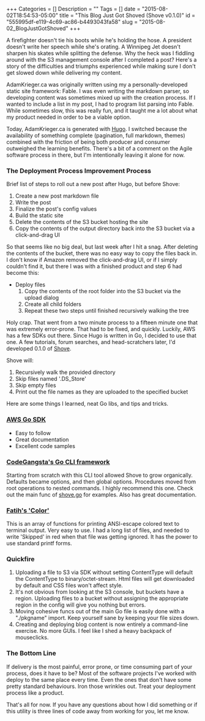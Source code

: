 +++
Categories = []
Description = ""
Tags = []
date = "2015-08-02T18:54:53-05:00"
title = "This Blog Just Got Shoved (Shove v0.1.0)"
id = "555995df-e119-4c69-ac86-b4493043fa58"
slug = "2015-08-02_BlogJustGotShoved"
+++

A firefighter doesn't tie his boots while he's holding the hose. A president doesn't write her speech while she's orating. A Winnipeg Jet doesn't sharpen his skates while splitting the defense. Why the heck was I fiddling around with the S3 management console after I completed a post? Here's a story of the difficulties and triumphs experienced while making sure I don't get slowed down while delivering my content.

<!--more-->

AdamKrieger.ca was originally written using my a personally-developed static site framework: Fable. I was even writing the markdown parser, so developing content was sometimes mixed up with the creation process. If I wanted to include a list in my post, I had to program list parsing into Fable. While sometimes slow, this was really fun, and it taught me a lot about what my product needed in order to be a viable option.

Today, AdamKrieger.ca is generated with [Hugo](https://gohugo.io/). I switched because the availability of something complete (pagination, full markdown, themes) combined with the friction of being both producer and consumer outweighed the learning benefits. There's a bit of a comment on the Agile software process in there, but I'm intentionally leaving it alone for now.

### The Deployment Process Improvement Process

Brief list of steps to roll out a new post after Hugo, but before Shove:

1. Create a new post markdown file
2. Write the post
3. Finalize the post's config values
4. Build the static site
5. Delete the contents of the S3 bucket hosting the site
6. Copy the contents of the output directory back into the S3 bucket via a click-and-drag UI

So that seems like no big deal, but last week after I hit a snag. After deleting the contents of the bucket, there was no easy way to copy the files back in. I don't know if Amazon removed the click-and-drag UI, or if I simply couldn't find it, but there I was with a finished product and step 6 had become this:

- Deploy files
   1. Copy the contents of the root folder into the S3 bucket via the upload dialog
   2. Create all child folders
   3. Repeat these two steps until finished recursively walking the tree

Holy crap. That went from a two minute process to a fifteen minute one that was extremely error-prone. That had to be fixed, and quickly. Luckily, AWS has a few SDKs out there. Since Hugo is written in Go, I decided to use that one. A few tutorials, forum searches, and head-scratchers later, I'd developed 0.1.0 of [Shove](https://github.com/adamkrieger/shove).

Shove will:

1. Recursively walk the provided directory
2. Skip files named '.DS_Store'
3. Skip empty files
4. Print out the file names as they are uploaded to the specified bucket

Here are some things I learned, neat Go libs, and tips and tricks.

### [AWS Go SDK](https://github.com/aws/aws-sdk-go/aws)

* Easy to follow
* Great documentation
* Excellent code samples

### [CodeGangsta's Go CLI framework](https://github.com/codegangsta/cli)

Starting from scratch with this CLI tool allowed Shove to grow organically. Defaults became options, and then global options. Procedures moved from root operations to nested commands. I highly recommend this one. Check out the main func of [shove.go](https://github.com/adamkrieger/shove/blob/master/shove.go) for examples. Also has great documentation.

### [Fatih's 'Color'](https://github.com/fatih/color)

This is an array of functions for printing ANSI-escape colored text to terminal output. Very easy to use. I had a long list of files, and needed to write 'Skipped' in red when that file was getting ignored. It has the power to use standard printf forms.

### Quickfire

1. Uploading a file to S3 via SDK without setting ContentType will default the ContentType to binary/octet-stream. Html files will get downloaded by default and CSS files won't affect style.
2. It's not obvious from looking at the S3 console, but buckets have a region. Uploading files to a bucket without assigning the appropriate region in the config will give you nothing but errors.
3. Moving cohesive funcs out of the main Go file is easily done with a "./pkgname" import. Keep yourself sane by keeping your file sizes down.
4. Creating and deploying blog content is now entirely a command-line exercise. No more GUIs. I feel like I shed a heavy backpack of mouseclicks.

### The Bottom Line

If delivery is the most painful, error prone, or time consuming part of your process, does it have to be? Most of the software projects I've worked with deploy to the same place every time. Even the ones that don't have some pretty standard behaviours. Iron those wrinkles out. Treat your deployment process like a product.

That's all for now. If you have any questions about how I did something or if this utility is three lines of code away from working for you, let me know.

